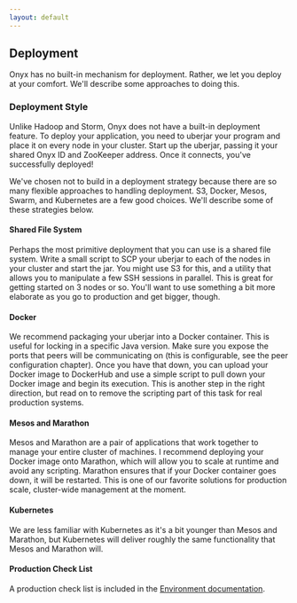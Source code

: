 ```yaml
---
layout: default
---
```


## Deployment

Onyx has no built-in mechanism for deployment. Rather, we let you deploy at your comfort. We'll describe some approaches to doing this.

### Deployment Style

Unlike Hadoop and Storm, Onyx does not have a built-in deployment feature. To deploy your application, you need to uberjar your program and place it on every node in your cluster. Start up the uberjar, passing it your shared Onyx ID and ZooKeeper address. Once it connects, you've successfully deployed!

We've chosen not to build in a deployment strategy because there are so many flexible approaches to handling deployment. S3, Docker, Mesos, Swarm, and Kubernetes are a few good choices. We'll describe some of these strategies below.

#### Shared File System

Perhaps the most primitive deployment that you can use is a shared file system. Write a small script to SCP your uberjar to each of the nodes in your cluster and start the jar. You might use S3 for this, and a utility that allows you to manipulate a few SSH sessions in parallel. This is great for getting started on 3 nodes or so. You'll want to use something a bit more elaborate as you go to production and get bigger, though.

#### Docker

We recommend packaging your uberjar into a Docker container. This is useful for locking in a specific Java version. Make sure you expose the ports that peers will be communicating on (this is configurable, see the peer configuration chapter). Once you have that down, you can upload your Docker image to DockerHub and use a simple script to pull down your Docker image and begin its execution. This is another step in the right direction, but read on to remove the scripting part of this task for real production systems.

#### Mesos and Marathon

Mesos and Marathon are a pair of applications that work together to manage your entire cluster of machines. I recommend deploying your Docker image onto Marathon, which will allow you to scale at runtime and avoid any scripting. Marathon ensures that if your Docker container goes down, it will be restarted. This is one of our favorite solutions for production scale, cluster-wide management at the moment.

#### Kubernetes

We are less familiar with Kubernetes as it's a bit younger than Mesos and Marathon, but Kubernetes will deliver roughly the same functionality that Mesos and Marathon will.

#### Production Check List

A production check list is included in the [Environment documentation](doc/user-guide/environment.md). 
